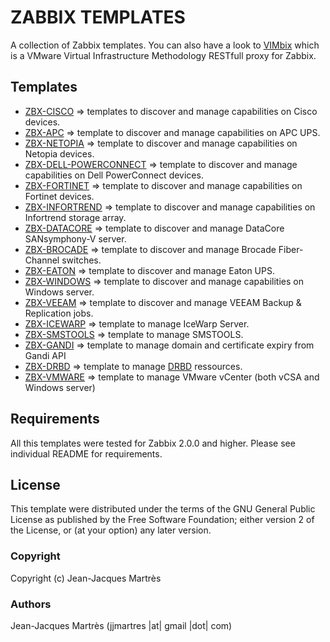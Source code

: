 ZABBIX TEMPLATES
================

A collection of Zabbix templates. You can also have a look to [VIMbix](https://github.com/jjmartres/vimbix) which is a VMware Virtual Infrastructure Methodology RESTfull proxy for Zabbix.

Templates
---------

  * [ZBX-CISCO](https://github.com/jjmartres/Zabbix/tree/master/zbx-templates/zbx-cisco) => templates to discover and manage capabilities on Cisco devices.
  * [ZBX-APC](https://github.com/jjmartres/Zabbix/tree/master/zbx-templates/zbx-apc) => template to discover and manage capabilities on APC UPS.
  * [ZBX-NETOPIA](https://github.com/jjmartres/Zabbix/tree/master/zbx-templates/zbx-netopia) => template to discover and manage capabilities on Netopia devices.
  * [ZBX-DELL-POWERCONNECT](https://github.com/jjmartres/Zabbix/tree/master/zbx-templates/zbx-dell-powerconnect) => template to discover and manage capabilities on Dell PowerConnect devices.
  * [ZBX-FORTINET](https://github.com/jjmartres/Zabbix/tree/master/zbx-templates/zbx-fortinet) => template to discover and manage capabilities on Fortinet devices.
  * [ZBX-INFORTREND](https://github.com/jjmartres/Zabbix/tree/master/zbx-templates/zbx-infortrend) => template to discover and manage capabilities on Infortrend storage array.
  * [ZBX-DATACORE](https://github.com/jjmartres/Zabbix/tree/master/zbx-templates/zbx-datacore) => template to discover and manage DataCore SANsymphony-V server.
  * [ZBX-BROCADE](https://github.com/jjmartres/Zabbix/tree/master/zbx-templates/zbx-brocade) => template to discover and manage Brocade Fiber-Channel switches.
  * [ZBX-EATON](https://github.com/jjmartres/Zabbix/tree/master/zbx-templates/zbx-eaton) => template to discover and manage Eaton UPS.
  * [ZBX-WINDOWS](https://github.com/jjmartres/Zabbix/tree/master/zbx-templates/zbx-windows) => template to discover and manage capabilities on Windows server.
  * [ZBX-VEEAM](https://github.com/jjmartres/Zabbix/tree/master/zbx-templates/zbx-veeam) => template to discover and manage VEEAM Backup & Replication jobs.
  * [ZBX-ICEWARP](https://github.com/jjmartres/Zabbix/tree/master/zbx-templates/zbx-icewarp) => template to manage IceWarp Server.
  * [ZBX-SMSTOOLS](https://github.com/jjmartres/Zabbix/tree/master/zbx-templates/zbx-smstools) => template to manage SMSTOOLS.
  * [ZBX-GANDI](https://github.com/jjmartres/Zabbix/tree/master/zbx-templates/zbx-gandi) => template to manage domain and certificate expiry from Gandi API
  * [ZBX-DRBD](https://github.com/jjmartres/Zabbix/tree/master/zbx-templates/zbx-drbd) => template to manage [DRBD](http://www.drbd.org) ressources.
  * [ZBX-VMWARE](https://github.com/jjmartres/Zabbix/tree/master/zbx-templates/zbx-vmware) => template to manage VMware vCenter (both vCSA and Windows server)

Requirements
------------

All this templates were tested for Zabbix 2.0.0 and higher. Please see individual README for requirements.

License
-------

This template were distributed under the terms of the GNU General Public License as published by the Free Software Foundation; either version 2 of the License, or (at your option) any later version.

### Copyright

  Copyright (c) Jean-Jacques Martrès

### Authors

  Jean-Jacques Martrès
  (jjmartres |at| gmail |dot| com)
